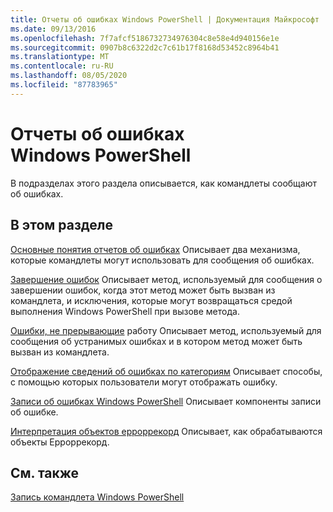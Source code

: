 ```yaml
---
title: Отчеты об ошибках Windows PowerShell | Документация Майкрософт
ms.date: 09/13/2016
ms.openlocfilehash: 7f7afcf5186732734976304c8e58e4d940156e1e
ms.sourcegitcommit: 0907b8c6322d2c7c61b17f8168d53452c8964b41
ms.translationtype: MT
ms.contentlocale: ru-RU
ms.lasthandoff: 08/05/2020
ms.locfileid: "87783965"
---
```

# <a name="windows-powershell-error-reporting"></a>Отчеты об ошибках Windows PowerShell

В подразделах этого раздела описывается, как командлеты сообщают об ошибках.

## <a name="in-this-section"></a>В этом разделе

[Основные понятия отчетов об ошибках](./error-reporting-concepts.md) Описывает два механизма, которые командлеты могут использовать для сообщения об ошибках.

[Завершение ошибок](./terminating-errors.md) Описывает метод, используемый для сообщения о завершении ошибок, когда этот метод может быть вызван из командлета, и исключения, которые могут возвращаться средой выполнения Windows PowerShell при вызове метода.

[Ошибки, не прерывающие](./non-terminating-errors.md) работу Описывает метод, используемый для сообщения об устранимых ошибках и в котором метод может быть вызван из командлета.

[Отображение сведений об ошибках по категориям](./displaying-error-information.md) Описывает способы, с помощью которых пользователи могут отображать ошибку.

[Записи об ошибках Windows PowerShell](./windows-powershell-error-records.md) Описывает компоненты записи об ошибке.

[Интерпретация объектов ерроррекорд](./interpreting-errorrecord-objects.md) Описывает, как обрабатываются объекты Ерроррекорд.

## <a name="see-also"></a>См. также

[Запись командлета Windows PowerShell](./writing-a-windows-powershell-cmdlet.md)

